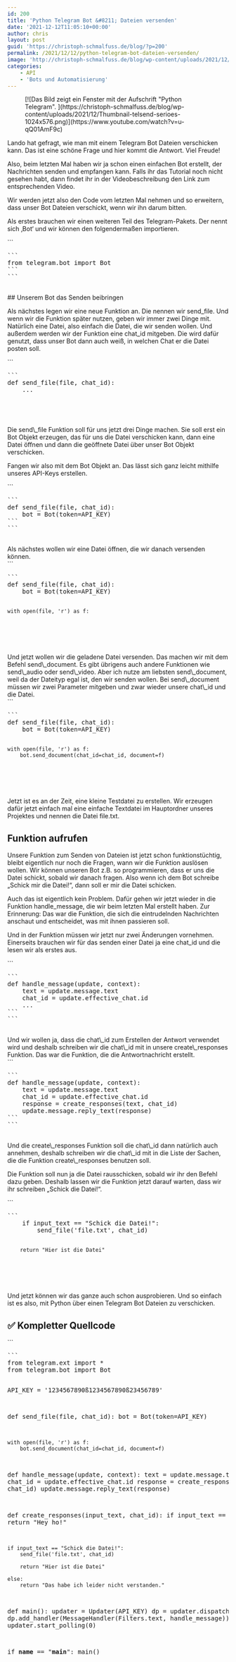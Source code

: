 ```yaml
---
id: 200
title: 'Python Telegram Bot &#8211; Dateien versenden'
date: '2021-12-12T11:05:10+00:00'
author: chris
layout: post
guid: 'https://christoph-schmalfuss.de/blog/?p=200'
permalink: /2021/12/12/python-telegram-bot-dateien-versenden/
image: 'http://christoph-schmalfuss.de/blog/wp-content/uploads/2021/12/Thumbnail-telsend-serioes.png'
categories:
    - API
    - 'Bots und Automatisierung'
---
```


<figure class="wp-block-image size-large">[![Das Bild zeigt ein Fenster mit der Aufschrift "Python Telegram". ](https://christoph-schmalfuss.de/blog/wp-content/uploads/2021/12/Thumbnail-telsend-serioes-1024x576.png)](https://www.youtube.com/watch?v=u-qQ01AmF9c)</figure>Lando hat gefragt, wie man mit einem Telegram Bot Dateien verschicken kann. Das ist eine schöne Frage und hier kommt die Antwort. Viel Freude!

Also, beim letzten Mal haben wir ja schon einen einfachen Bot erstellt, der Nachrichten senden und empfangen kann. Falls ihr das Tutorial noch nicht gesehen habt, dann findet ihr in der Videobeschreibung den Link zum entsprechenden Video.

Wir werden jetzt also den Code vom letzten Mal nehmen und so erweitern, dass unser Bot Dateien verschickt, wenn wir ihn darum bitten.

Als erstes brauchen wir einen weiteren Teil des Telegram-Pakets. Der nennt sich ‚Bot‘ und wir können den folgendermaßen importieren.

<div class="hcb_wrap">```
<pre class="prism line-numbers lang-python" data-lang="Python">```
from telegram.bot import Bot 
```
```

</div>## Unserem Bot das Senden beibringen

Als nächstes legen wir eine neue Funktion an. Die nennen wir send\_file. Und wenn wir die Funktion später nutzen, geben wir immer zwei Dinge mit. Natürlich eine Datei, also einfach die Datei, die wir senden wollen. Und außerdem werden wir der Funktion eine chat\_id mitgeben. Die wird dafür genutzt, dass unser Bot dann auch weiß, in welchen Chat er die Datei posten soll.

<div class="hcb_wrap">```
<pre class="prism line-numbers lang-python" data-lang="Python">```
def send_file(file, chat_id):
    ...

```
```

</div>Die send\_file Funktion soll für uns jetzt drei Dinge machen. Sie soll erst ein Bot Objekt erzeugen, das für uns die Datei verschicken kann, dann eine Datei öffnen und dann die geöffnete Datei über unser Bot Objekt verschicken.

Fangen wir also mit dem Bot Objekt an. Das lässt sich ganz leicht mithilfe unseres API-Keys erstellen.

<div class="hcb_wrap">```
<pre class="prism line-numbers lang-python" data-lang="Python">```
def send_file(file, chat_id):
    bot = Bot(token=API_KEY)
```
```

</div>Als nächstes wollen wir eine Datei öffnen, die wir danach versenden können.

<div class="hcb_wrap">```
<pre class="prism line-numbers lang-python" data-lang="Python">```
def send_file(file, chat_id):
    bot = Bot(token=API_KEY)

    with open(file, 'r') as f:
```
```

</div>Und jetzt wollen wir die geladene Datei versenden. Das machen wir mit dem Befehl send\_document. Es gibt übrigens auch andere Funktionen wie send\_audio oder send\_video. Aber ich nutze am liebsten send\_document, weil da der Dateityp egal ist, den wir senden wollen. Bei send\_document müssen wir zwei Parameter mitgeben und zwar wieder unsere chat\_id und die Datei.

<div class="hcb_wrap">```
<pre class="prism line-numbers lang-python" data-lang="Python">```
def send_file(file, chat_id):
    bot = Bot(token=API_KEY)

    with open(file, 'r') as f:
        bot.send_document(chat_id=chat_id, document=f)
```
```

</div>Jetzt ist es an der Zeit, eine kleine Testdatei zu erstellen. Wir erzeugen dafür jetzt einfach mal eine einfache Textdatei im Hauptordner unseres Projektes und nennen die Datei file.txt.

## Funktion aufrufen

Unsere Funktion zum Senden von Dateien ist jetzt schon funktionstüchtig, bleibt eigentlich nur noch die Fragen, wann wir die Funktion auslösen wollen. Wir können unseren Bot z.B. so programmieren, dass er uns die Datei schickt, sobald wir danach fragen. Also wenn ich dem Bot schreibe „Schick mir die Datei!“, dann soll er mir die Datei schicken.

Auch das ist eigentlich kein Problem. Dafür gehen wir jetzt wieder in die Funktion handle\_message, die wir beim letzten Mal erstellt haben. Zur Erinnerung: Das war die Funktion, die sich die eintrudelnden Nachrichten anschaut und entscheidet, was mit ihnen passieren soll.

Und in der Funktion müssen wir jetzt nur zwei Änderungen vornehmen. Einerseits brauchen wir für das senden einer Datei ja eine chat\_id und die lesen wir als erstes aus.

<div class="hcb_wrap">```
<pre class="prism line-numbers lang-python" data-lang="Python">```
def handle_message(update, context):
    text = update.message.text
    chat_id = update.effective_chat.id              
    ...
```
```

</div>Und wir wollen ja, dass die chat\_id zum Erstellen der Antwort verwendet wird und deshalb schreiben wir die chat\_id mit in unsere create\_responses Funktion. Das war die Funktion, die die Antwortnachricht erstellt.

<div class="hcb_wrap">```
<pre class="prism line-numbers lang-python" data-lang="Python">```
def handle_message(update, context):
    text = update.message.text
    chat_id = update.effective_chat.id              
    response = create_responses(text, chat_id)      
    update.message.reply_text(response)
```
```

</div>Und die create\_responses Funktion soll die chat\_id dann natürlich auch annehmen, deshalb schreiben wir die chat\_id mit in die Liste der Sachen, die die Funktion create\_responses benutzen soll.

Die Funktion soll nun ja die Datei rausschicken, sobald wir ihr den Befehl dazu geben. Deshalb lassen wir die Funktion jetzt darauf warten, dass wir ihr schreiben „Schick die Datei!“.

<div class="hcb_wrap">```
<pre class="prism line-numbers lang-plain">```
    if input_text == "Schick die Datei!":          
        send_file('file.txt', chat_id)             

        return "Hier ist die Datei"                
```
```

</div>Und jetzt können wir das ganze auch schon ausprobieren. Und so einfach ist es also, mit Python über einen Telegram Bot Dateien zu verschicken.

## ✅ Kompletter Quellcode

<div class="hcb_wrap">```
<pre class="prism line-numbers lang-plain">```
from telegram.ext import *
from telegram.bot import Bot


API_KEY = '1234567890ß1234567890ß23456789'


def send_file(file, chat_id):
    bot = Bot(token=API_KEY)

    with open(file, 'r') as f:
        bot.send_document(chat_id=chat_id, document=f)


def handle_message(update, context):
    text = update.message.text
    chat_id = update.effective_chat.id
    response = create_responses(text, chat_id)
    update.message.reply_text(response)


def create_responses(input_text, chat_id):
    if input_text == "hi":
        return "Hey ho!"

    if input_text == "Schick die Datei!":
        send_file('file.txt', chat_id)

        return "Hier ist die Datei"   

    else:
        return "Das habe ich leider nicht verstanden."


def main():
    updater = Updater(API_KEY)
    dp = updater.dispatcher
    dp.add_handler(MessageHandler(Filters.text, handle_message))
    updater.start_polling(0)


if __name__ == "__main__":
    main()
```
```

</div>